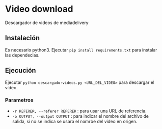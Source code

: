 # Video download
Descargador de videos de mediadelivery

## Instalación
Es necesario python3.
Ejecutar `pip install requirements.txt` para instalar las dependecias.

## Ejecución
Ejecutar `python descargadorvideos.py <URL_DEL_VIDEO>` para descargar el vídeo.

### Parametros
 - `-r REFERER, --referer REFERER` : para usar una URL de referencia.
 - `-o OUTPUT, --output OUTPUT` : para indicar el nombre del archivo de salida, si no se indica se usara el nomrbe del vídeo en origen.
